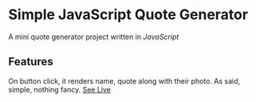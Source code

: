 # Simple JavaScript Quote Generator 
A mini quote generator project written in _JavaScript_
## Features
On button click, it renders name, quote along with their photo.
As said, simple, nothing fancy.
[See Live](https://quotegenerator-ash.netlify.app)
 
